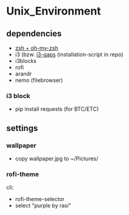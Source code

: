 # Unix_Environment
## dependencies
* [zsh + oh-my-zsh](https://github.com/robbyrussell/oh-my-zsh)
* i3 (bzw. [i3-gaps](https://github.com/Airblader/i3) (installation-script in repo)
* i3blocks
* rofi
* arandr
* nemo (filebrowser)

### i3 block 
* pip install requests (for BTC/ETC)


## settings
### wallpaper
* copy wallpaper.jpg to ~/Pictures/
### rofi-theme
cli:
* rofi-theme-selector
* select "purple by rasi"

